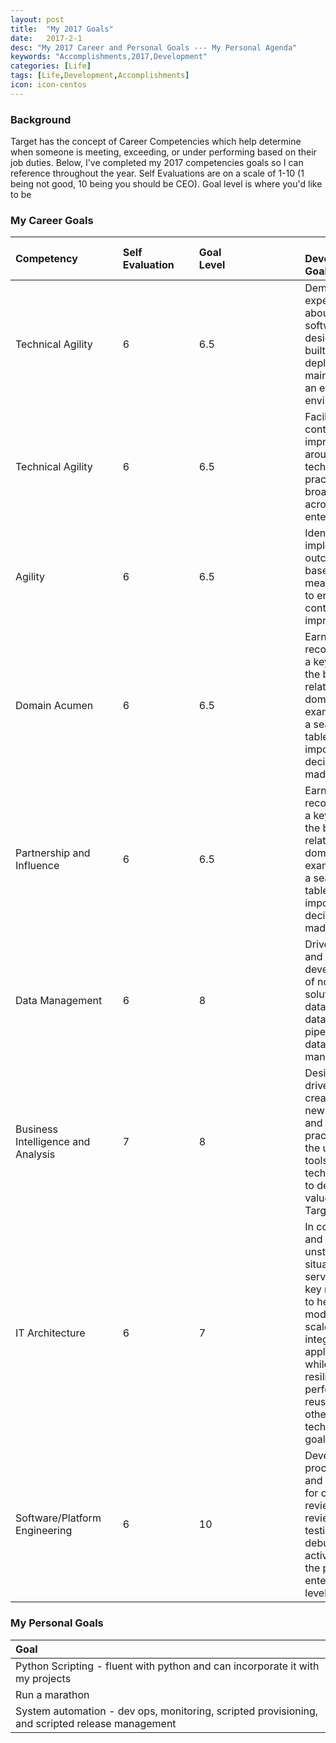 ```yaml
---
layout: post
title:  "My 2017 Goals"
date:   2017-2-1
desc: "My 2017 Career and Personal Goals --- My Personal Agenda"
keywords: "Accomplishments,2017,Development"
categories: [Life]
tags: [Life,Development,Accomplishments]
icon: icon-centos
---
```


### Background

Target has the concept of Career Competencies which help determine when someone is meeting, exceeding, or under performing based on their job duties.  Below, I've completed my 2017 competencies goals so I can reference throughout the year.  Self Evaluations are on a scale of 1-10 (1 being not good, 10 being you should be CEO).  Goal level is where you'd like to be


### My Career Goals

| Competency        | Self Evaluation   | Goal Level              |  Development Goal                 | Completed By |
|:------------------|:----------------|:------------------------|:------------------------------------|----------|
| Technical Agility    | 6 | 6.5 |Demonstrates expertise about how software is designed, built, deployed, and maintained in an enterprise environment. | August 2017 |
| Technical Agility    | 6 | 6.5 |Facilitates continuous improvements around technology practices with broad impact across the enterprise. | End of 2017 |
| Agility    | 6 | 6.5 |Identifies and implements outcome-based measurements to enable continuous improvement. | End of 2017 |
| Domain Acumen    | 6 | 6.5 |Earns recognition as a key player in the business related to domain; for example, has a seat at the table when important decisions are made. | End of 2017 |
| Partnership and Influence    | 6 | 6.5 |Earns recognition as a key player in the business related to domain; for example, has a seat at the table when important decisions are made. | End of 2017 |
| Data Management   | 6 | 8 |Drives design and development of novel solutions for data ingestion, data collection pipelines, and data lifecycle management. | End of 2017 |
| Business Intelligence and Analysis  | 7 | 8 |Designs and drives the creation of new standards and best practices in the use of BI tools and technologies to deliver value for Target. | End of 2017 |
| IT Architecture  | 6 | 7 |In complex and unstructured situations, serves as a key resource to help others modularize, scale, and/or integrate applications while meeting resiliency, performance, reusability, or other technical goals. | End of 2017 |
| Software/Platform Engineering | 6 | 10 | Develops procedures and strategies for code review, design review, testing, and debugging activities at the platform or enterprise level. | End of 2017 |



### My Personal Goals

| Goal                                                                                            |
|:------------------------------------------------------------------------------------------------|
| Python Scripting - fluent with python and can incorporate it with my projects                   |
| Run a marathon                                                                                  |
| System automation - dev ops, monitoring, scripted provisioning, and scripted release management |
